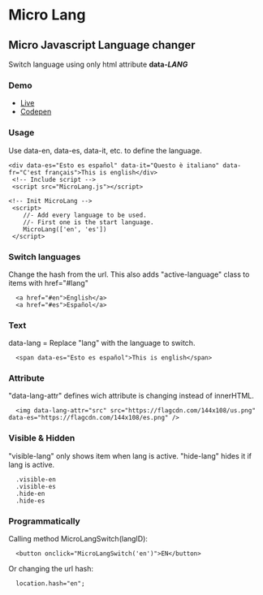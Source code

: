 # Micro Lang

## Micro Javascript Language changer

Switch language using only html attribute **data-*LANG***
 
### Demo

- [Live](https://ealbinu.github.io/MicroLang/)
- [Codepen](https://codepen.io/ealbinu/pen/KKyOYjq?editors=1100)

### Usage

Use data-en, data-es, data-it, etc. to define the language.
  
```
<div data-es="Esto es español" data-it="Questo è italiano" data-fr="C'est français">This is english</div>
 <!-- Include script -->
 <script src="MicroLang.js"></script>

<!-- Init MicroLang -->
 <script>
    //- Add every language to be used.
    //- First one is the start language.
    MicroLang(['en', 'es'])
 </script>
```

### Switch languages
Change the hash from the url. This also adds "active-language" class to items with href="#lang"
```
  <a href="#en">English</a>
  <a href="#es">Español</a>
```

### Text
data-lang = Replace "lang" with the language to switch.
```
  <span data-es="Esto es español">This is english</span>
```

### Attribute
"data-lang-attr" defines wich attribute is changing instead of innerHTML.
```
  <img data-lang-attr="src" src="https://flagcdn.com/144x108/us.png" data-es="https://flagcdn.com/144x108/es.png" />
```

### Visible & Hidden
"visible-lang" only shows item when lang is active. "hide-lang" hides it if lang is active.
```
  .visible-en
  .visible-es
  .hide-en
  .hide-es
```

### Programmatically

Calling method MicroLangSwitch(langID):

```
  <button onclick="MicroLangSwitch('en')">EN</button>
```

Or changing the url hash:

```
  location.hash="en";
```
